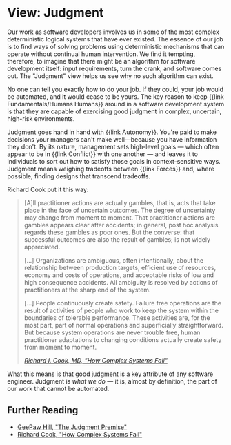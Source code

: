# View: Judgment

Our work as software developers involves us in some of the most complex deterministic logical systems that have ever existed. The essence of our job is to find ways of solving problems using deterministic mechanisms that can operate without continual human intervention. We find it tempting, therefore, to imagine that there might be an algorithm for software development itself: input requirements, turn the crank, and software comes out. The "Judgment" view helps us see why no such algorithm can exist.

No one can tell you exactly how to do your job. If they could, your job would be automated, and it would cease to be yours. The key reason to keep {{link Fundamentals/Humans Humans}} around in a software development system is that they are capable of exercising good judgment in complex, uncertain, high-risk environments.

Judgment goes hand in hand with {{link Autonomy}}. You're paid to make decisions your managers can't make well—because you have information they don't. By its nature, management sets high-level goals — which often appear to be in {{link Conflict}} with one another — and leaves it to individuals to sort out how to satisfy those goals in context-sensitive ways. Judgment means weighing tradeoffs between {{link Forces}} and, where possible, finding designs that transcend tradeoffs.

Richard Cook put it this way:

> [A]ll practitioner actions are actually gambles, that is, acts that take place in the face of uncertain outcomes. The degree of uncertainty may change from moment to moment. That practitioner actions are gambles appears clear after accidents; in general, post hoc analysis regards these gambles as poor ones. But the converse: that successful outcomes are also the result of gambles; is not widely appreciated.
>
> [...] Organizations are ambiguous, often intentionally, about the relationship between production targets, efficient use of resources, economy and costs of operations, and acceptable risks of low and high consequence accidents. All ambiguity is resolved by actions of practitioners at the sharp end of the system.
>
> [...] People continuously create safety. Failure free operations are the result of activities of people who work to keep the system within the boundaries of tolerable performance. These activities are, for the most part, part of normal operations and superficially straightforward. But because system operations are never trouble free, human practitioner adaptations to changing conditions actually create safety from moment to moment.
>
> <cite>[Richard I. Cook, MD, "How Complex Systems Fail"](https://how.complexsystems.fail/)</cite>

What this means is that good judgment is a key attribute of any software engineer. Judgment is _what we do_ — it is, almost by definition, the part of our work that cannot be automated.

## Further Reading

- [GeePaw Hill, "The Judgment Premise"](https://www.geepawhill.org/2020/12/22/the-judgment-premise/)
- [Richard Cook, "How Complex Systems Fail"](https://how.complexsystems.fail/)